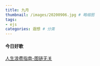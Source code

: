 ```yaml
---
title: 九月
thumbnail: /images/20200906.jpg # 略缩图
tags:
- ejs
categories: 遐想 # 分类
---
```


#### 今日好歌
[人生浪费指南-图链无关](https://music.163.com/song?id=1438531668&userid=117530754)


